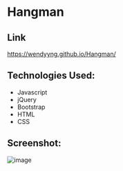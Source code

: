 # Hangman

## Link
https://wendyyng.github.io/Hangman/

## Technologies Used:

- Javascript
- jQuery
- Bootstrap
- HTML
- CSS

## Screenshot:

![image](https://user-images.githubusercontent.com/71687298/189029661-a7ea0e84-8092-4c86-9431-a702a0f0e3a9.png)